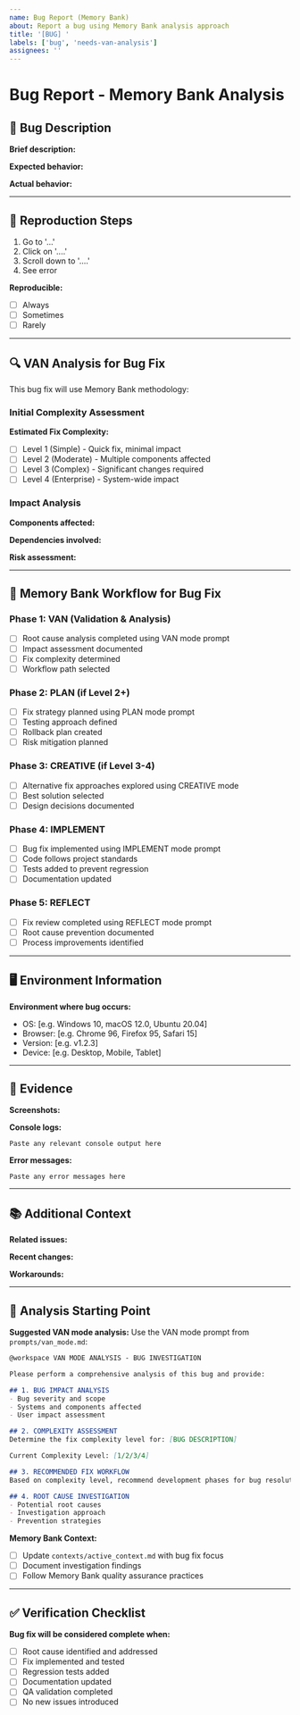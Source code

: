 ```yaml
---
name: Bug Report (Memory Bank)
about: Report a bug using Memory Bank analysis approach
title: '[BUG] '
labels: ['bug', 'needs-van-analysis']
assignees: ''
---
```


# Bug Report - Memory Bank Analysis

## 🐛 Bug Description
**Brief description:**
<!-- A clear and concise description of what the bug is -->

**Expected behavior:**
<!-- What you expected to happen -->

**Actual behavior:**
<!-- What actually happened -->

---

## 📝 Reproduction Steps
1. Go to '...'
2. Click on '....'
3. Scroll down to '....'
4. See error

**Reproducible:** 
- [ ] Always
- [ ] Sometimes  
- [ ] Rarely

---

## 🔍 VAN Analysis for Bug Fix

This bug fix will use Memory Bank methodology:

### Initial Complexity Assessment
**Estimated Fix Complexity:**
- [ ] Level 1 (Simple) - Quick fix, minimal impact
- [ ] Level 2 (Moderate) - Multiple components affected
- [ ] Level 3 (Complex) - Significant changes required
- [ ] Level 4 (Enterprise) - System-wide impact

### Impact Analysis
**Components affected:**
<!-- List what parts of the system are impacted -->

**Dependencies involved:**
<!-- External services, libraries, or modules involved -->

**Risk assessment:**
<!-- Potential risks of fixing this bug -->

---

## 🔧 Memory Bank Workflow for Bug Fix

### Phase 1: VAN (Validation & Analysis)
- [ ] Root cause analysis completed using VAN mode prompt
- [ ] Impact assessment documented
- [ ] Fix complexity determined
- [ ] Workflow path selected

### Phase 2: PLAN (if Level 2+)
- [ ] Fix strategy planned using PLAN mode prompt
- [ ] Testing approach defined
- [ ] Rollback plan created
- [ ] Risk mitigation planned

### Phase 3: CREATIVE (if Level 3-4)
- [ ] Alternative fix approaches explored using CREATIVE mode
- [ ] Best solution selected
- [ ] Design decisions documented

### Phase 4: IMPLEMENT
- [ ] Bug fix implemented using IMPLEMENT mode prompt
- [ ] Code follows project standards
- [ ] Tests added to prevent regression
- [ ] Documentation updated

### Phase 5: REFLECT
- [ ] Fix review completed using REFLECT mode prompt
- [ ] Root cause prevention documented
- [ ] Process improvements identified

---

## 🖥️ Environment Information
**Environment where bug occurs:**
- OS: [e.g. Windows 10, macOS 12.0, Ubuntu 20.04]
- Browser: [e.g. Chrome 96, Firefox 95, Safari 15]
- Version: [e.g. v1.2.3]
- Device: [e.g. Desktop, Mobile, Tablet]

---

## 📸 Evidence
**Screenshots:**
<!-- If applicable, add screenshots to help explain the problem -->

**Console logs:**
```
Paste any relevant console output here
```

**Error messages:**
```
Paste any error messages here
```

---

## 📚 Additional Context
**Related issues:**
<!-- Link to related bugs or issues -->

**Recent changes:**
<!-- Any recent changes that might be related -->

**Workarounds:**
<!-- Any temporary workarounds found -->

---

## 🚀 Analysis Starting Point

**Suggested VAN mode analysis:**
Use the VAN mode prompt from `prompts/van_mode.md`:

```markdown
@workspace VAN MODE ANALYSIS - BUG INVESTIGATION

Please perform a comprehensive analysis of this bug and provide:

## 1. BUG IMPACT ANALYSIS
- Bug severity and scope
- Systems and components affected
- User impact assessment

## 2. COMPLEXITY ASSESSMENT
Determine the fix complexity level for: [BUG DESCRIPTION]

Current Complexity Level: [1/2/3/4]

## 3. RECOMMENDED FIX WORKFLOW
Based on complexity level, recommend development phases for bug resolution

## 4. ROOT CAUSE INVESTIGATION
- Potential root causes
- Investigation approach
- Prevention strategies
```

**Memory Bank Context:**
- [ ] Update `contexts/active_context.md` with bug fix focus
- [ ] Document investigation findings
- [ ] Follow Memory Bank quality assurance practices

---

## ✅ Verification Checklist
**Bug fix will be considered complete when:**
- [ ] Root cause identified and addressed
- [ ] Fix implemented and tested
- [ ] Regression tests added
- [ ] Documentation updated
- [ ] QA validation completed
- [ ] No new issues introduced 